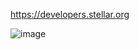 https://developers.stellar.org

![image](https://github.com/user-attachments/assets/d5f778a7-eda2-4cd9-9059-c8a2f82e15cc)
